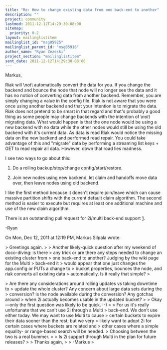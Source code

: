 ```yaml
---
title: "Re: How to change existing data from one back-end to another"
description: ""
project: community
lastmod: 2011-12-12T14:29:30-08:00
sitemap:
  priority: 0.2
layout: mailinglistitem
mailinglist_id: "msg05925"
mailinglist_parent_id: "msg05916"
author_name: "Ryan Zezeski"
project_section: "mailinglistitem"
sent_date: 2011-12-12T14:29:30-08:00
---
```



Markus,

Riak will \\_not\\_ automatically convert the data for you. If you change the
backend and bounce the node that node will no longer see the data and it
has no notion of converting data from another backend. Remember, you are
simply changing a value in the config file. Riak is not aware that you
were once using another backend and that your intention is to migrate the
data. Riak does not pretend to be smart in that regard and that's probably
a good thing as some people may change backends with the intention of \\_not\\_
migrating data. What would happen is that the one node would be using a new
backend with no data while the other nodes would still be using the old
backend with it's current data. As data is read Riak would notice the
missing data on the new backend and performed read repair. You could take
advantage of this and "migrate" data by performing a streaming list keys +
GET to read repair all data. However, down that road lies madness.

I see two ways to go about this:

1) Do a rolling backup/stop/change config/start/restore.

2) Join new nodes using new backend, let claim and handoffs move data over,
then leave nodes using old backend.

I like the first method because it doesn't require join/leave which can
cause massive partition shifts with the current default claim algorithm.
 The second method is easier to execute but requires at least one
additional machine and use of the new claim algorithm.

There is an outstanding pull request for 2i/multi back-end support [1].

-Ryan

[1]: https://github.com/basho/riak\\_kv/pull/258

On Mon, Dec 12, 2011 at 12:19 PM, Markus Silpala  wrote:

&gt; Greetings again.
&gt;
&gt; Another likely-quick question after my weekend of doco-diving: is there
&gt; any trick or are there any steps needed to change an existing cluster from
&gt; one back-end to another? Judging by the wiki page for the Multi 
&gt; back-end it
&gt; would appear that one just changes the app.config or PUTs a change to
&gt; bucket properties, bounces the node, and riak converts all existing data
&gt; automatically. Is it really that simple?
&gt;

&gt; Are there any considerations around rolling updates vs taking downtime to
&gt; update the whole cluster? Any concern about large data sets during the
&gt; conversion? Is the node available during the conversion? Any gotchas around
&gt; when 2i actually becomes usable in the updated bucket?
&gt;
&gt; Okay—only the first question was likely to be quick. :-)
&gt;
&gt; For us it's really unfortunate that we can't use 2i through a Multi
&gt; back-end. We don't use either today. We may want to use Multi to cause
&gt; certain buckets to expire their data sooner than the rest; but we very
&gt; likely want to adopt 2i for certain cases where buckets are related and
&gt; other cases where a simple equality- or range-based search will be needed.
&gt; Choosing between the two is a real bummer.
&gt;
&gt; Is 2i support through Multi in the plan for future releases?
&gt;
&gt; Thanks again,
&gt;
&gt; -Markus
&gt;

